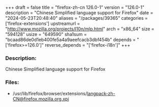 +++
draft = false
title = "firefox-zh-cn 126.0-1"
version = "126.0-1"
description = "Chinese Simplified language support for Firefox"
date = "2024-05-23T20:48:40"
aliases = "/packages/39365"
categories = ['firefox-extensions']
upstreamurl = "http://www.mozilla.org/projects/l10n/mlp.html"
arch = "x86_64"
size = "594128"
usize = "649590"
sha1sum = "bcaad86de0d1eb400fe5a4a9aeefcacb3dbf454b"
depends = "['firefox>=126.0']"
reverse_depends = "['firefox-i18n']"
+++
### Description: 
Chinese Simplified language support for Firefox

### Files: 
* /usr/lib/firefox/browser/extensions/langpack-zh-CN@firefox.mozilla.org.xpi
